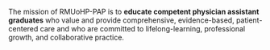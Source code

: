 The mission of RMUoHP-PAP is to **educate competent physician assistant graduates** <span class="highlight-orange">who value and provide</span> <span class="highlight">comprehensive, evidence-based, patient-centered care</span> and <span class="highlight-red">who are committed to lifelong-learning, professional growth, and collaborative practice</span>.